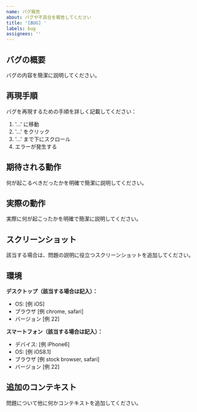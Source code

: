 ```yaml
---
name: バグ報告
about: バグや不具合を報告してください
title: '[BUG] '
labels: bug
assignees: ''
---
```


## バグの概要
バグの内容を簡潔に説明してください。

## 再現手順
バグを再現するための手順を詳しく記載してください：

1. '...' に移動
2. '...' をクリック
3. '...' まで下にスクロール
4. エラーが発生する

## 期待される動作
何が起こるべきだったかを明確で簡潔に説明してください。

## 実際の動作
実際に何が起こったかを明確で簡潔に説明してください。

## スクリーンショット
該当する場合は、問題の説明に役立つスクリーンショットを追加してください。

## 環境
**デスクトップ（該当する場合は記入）：**
- OS: [例 iOS]
- ブラウザ [例 chrome, safari]
- バージョン [例 22]

**スマートフォン（該当する場合は記入）：**
- デバイス: [例 iPhone6]
- OS: [例 iOS8.1]
- ブラウザ [例 stock browser, safari]
- バージョン [例 22]

## 追加のコンテキスト
問題について他に何かコンテキストを追加してください。